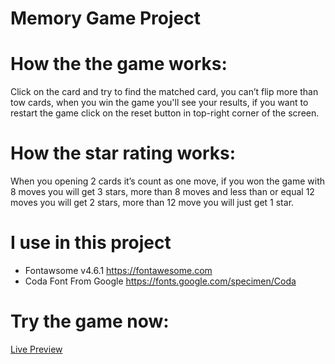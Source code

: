 # Memory Game Project

# How the the game works:
Click on the card and try to find the matched card, you can’t flip more than tow cards, when you win the game you'll see your results, if you want to restart the game click on the reset button in top-right corner of the screen.

# How the star rating works:
When you opening 2 cards it’s count as one move, if you won the game with 8 moves you will get 3 stars, more than 8 moves and less than or equal 12 moves you will get 2 stars, more than 12 move you will just get 1 star.

# I use in this project
* Fontawsome v4.6.1 <https://fontawesome.com>
* Coda Font From Google <https://fonts.google.com/specimen/Coda>

# Try the game now:
[Live Preview](https://bakrali.github.io/memory-game)
